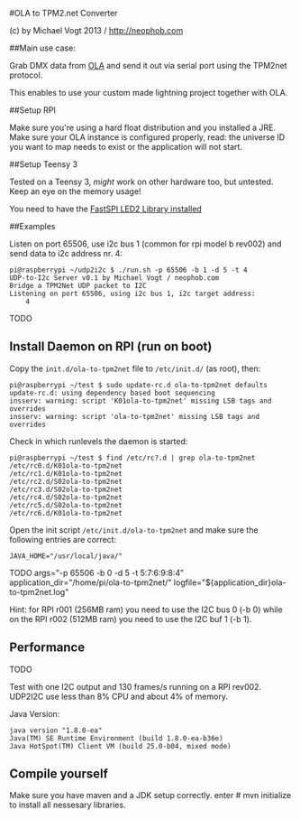 #OLA to TPM2.net Converter

(c) by Michael Vogt 2013 / http://neophob.com

##Main use case:

Grab DMX data from [OLA](http://www.opendmx.net/index.php/Open_Lighting_Architecture) and send it out via serial port using
the TPM2net protocol.

This enables to use your custom made lightning project together with OLA.


##Setup RPI

Make sure you're using a hard float distribution and you installed a JRE.
Make sure your OLA instance is configured properly, read: the universe ID you want to map needs to exist or the application will not start.

##Setup Teensy 3

Tested on a Teensy 3, *might* work on other hardware too, but untested. Keep an eye on the memory usage!

You need to have the [FastSPI LED2 Library installed](https://code.google.com/p/fastspi/downloads/list)


##Examples

Listen on port 65506, use i2c bus 1 (common for rpi model b rev002) and send data to i2c address nr. 4:

	pi@raspberrypi ~/udp2i2c $ ./run.sh -p 65506 -b 1 -d 5 -t 4 
	UDP-to-I2c Server v0.1 by Michael Vogt / neophob.com
	Bridge a TPM2Net UDP packet to I2C
	Listening on port 65506, using i2c bus 1, i2c target address:
	    4 

TODO

## Install Daemon on RPI (run on boot)

Copy the `init.d/ola-to-tpm2net` file to `/etc/init.d/` (as root), then:

	pi@raspberrypi ~/test $ sudo update-rc.d ola-to-tpm2net defaults
	update-rc.d: using dependency based boot sequencing
	insserv: warning: script 'K01ola-to-tpm2net' missing LSB tags and overrides
	insserv: warning: script 'ola-to-tpm2net' missing LSB tags and overrides

	
Check in which runlevels the daemon is started:

	pi@raspberrypi ~/test $ find /etc/rc?.d | grep ola-to-tpm2net
	/etc/rc0.d/K01ola-to-tpm2net
	/etc/rc1.d/K01ola-to-tpm2net
	/etc/rc2.d/S02ola-to-tpm2net
	/etc/rc3.d/S02ola-to-tpm2net
	/etc/rc4.d/S02ola-to-tpm2net
	/etc/rc5.d/S02ola-to-tpm2net
	/etc/rc6.d/K01ola-to-tpm2net
	
Open the init script `/etc/init.d/ola-to-tpm2net` and make sure the following entries are correct:

	JAVA_HOME="/usr/local/java/"
TODO
	args="-p 65506 -b 0 -d 5 -t 5:7:6:9:8:4"
	application_dir="/home/pi/ola-to-tpm2net/"
	logfile="${application_dir}ola-to-tpm2net.log"

Hint: for RPI r001 (256MB ram) you need to use the I2C bus 0 (-b 0) while on the RPI r002 (512MB ram) you need to use the I2C buf 1 (-b 1).
	
## Performance

TODO 

Test with one I2C output and 130 frames/s running on a RPI rev002. 
UDP2I2C use less than 8% CPU and about 4% of memory. 

Java Version:

	java version "1.8.0-ea"
	Java(TM) SE Runtime Environment (build 1.8.0-ea-b36e)
	Java HotSpot(TM) Client VM (build 25.0-b04, mixed mode)

## Compile yourself

Make sure you have maven and a JDK setup correctly. enter
	# mvn initialize
to install all nessesary libraries. 



